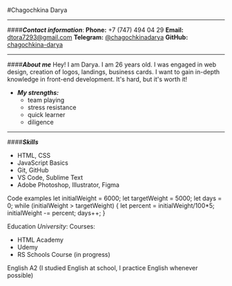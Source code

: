 #Chagochkina Darya
***
####_**Contact information**_:
**Phone:** +7 (747) 494 04 29
**Email:** dtora7293@gmail.com
**Telegram:** [@chagochkinadarya](https://t.me/chagochkinadarya)
**GitHub:** [chagochkina-darya](https://github.com/DaryaChagochkina)
***

####_**About me**_
Hey! I am Darya. I am 26 years old. I was engaged in web design, creation of logos, landings, business cards. I want to gain in-depth knowledge in front-end development. It's hard, but it's worth it!


+ _**My strengths:**_
    + team playing
    + stress resistance
    + quick learner
    + diligence
***

####_**Skills**_
+ HTML, CSS
+ JavaScript Basics
+ Git, GitHub
+ VS Code, Sublime Text
+ Adobe Photoshop, Illustrator, Figma

Code examples
let initialWeight = 6000; 
let targetWeight = 5000; 
let days = 0;
while (initialWeight > targetWeight) {
  let percent = initialWeight/100*5;
  initialWeight -= percent; 
  days++;
}

Education
_University_:
Courses:
+ HTML Academy
+ Udemy
+ RS Schools Course (in progress)

English
A2 (I studied English at school, I practice English whenever possible)











